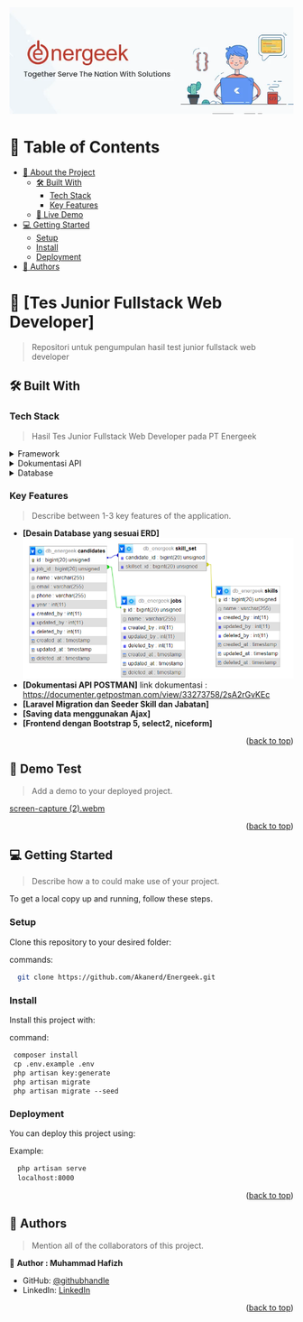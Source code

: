 <a name="readme-top"></a>

<!--
!!! IMPORTANT !!!
This README is an example of how you could professionally present your codebase. 
Writing documentation is a crucial part of your work as a professional software developer and cannot be ignored. 

You should modify this file to match your project and remove sections that don't apply.

REQUIRED SECTIONS:
- Table of Contents
- About the Project
  - Built With
  - Live Demo
- Getting Started
- Authors
- Future Features
- Contributing
- Show your support
- Acknowledgements
- License

OPTIONAL SECTIONS:
- FAQ

After you're finished please remove all the comments and instructions!

For more information on the importance of a professional README for your repositories: https://github.com/microverseinc/curriculum-transversal-skills/blob/main/documentation/articles/readme_best_practices.md
-->


<div align="center">
  <!-- You are encouraged to replace this logo with your own! Otherwise you can also remove it. -->
  <img src="readme.png" alt="logo" height="auto" />

  <br/>

</div>

<!-- TABLE OF CONTENTS -->

# 📗 Table of Contents

- [📖 About the Project](#about-project)
  - [🛠 Built With](#built-with)
    - [Tech Stack](#tech-stack)
    - [Key Features](#key-features)
  - [🚀 Live Demo](#live-demo)
- [💻 Getting Started](#getting-started)
  - [Setup](#setup)
  - [Install](#install)
  - [Deployment](#deployment)
- [👥 Authors](#authors)

<!-- PROJECT DESCRIPTION -->

# 📖 [Tes Junior Fullstack Web Developer] <a name="about-project"></a>

> Repositori untuk pengumpulan hasil test junior fullstack web developer

## 🛠 Built With <a name="built-with"></a>

### Tech Stack <a name="tech-stack"></a>

> Hasil Tes Junior Fullstack Web Developer pada PT Energeek

<details>
  <summary>Framework</summary>
  <ul>
    <li><a href="#">Laravel</a></li>
  </ul>
</details>

<details>
  <summary>Dokumentasi API</summary>
  <ul>
    <li><a href="#">Postman</a></li>
  </ul>
</details>

<details>
<summary>Database</summary>
  <ul>
    <li><a href="#">MySQL</a></li>
  </ul>
</details>

<!-- Features -->

### Key Features <a name="key-features"></a>

> Describe between 1-3 key features of the application.

- **[Desain Database yang sesuai ERD]**
  <img src="\dokumentasi\ERD.png" alt="logo" height="auto" />
- **[Dokumentasi API POSTMAN]**
  link dokumentasi : https://documenter.getpostman.com/view/33273758/2sA2rGvKEc
- **[Laravel Migration dan Seeder Skill dan Jabatan]**
- **[Saving data menggunakan Ajax]**
- **[Frontend dengan Bootstrap 5, select2, niceform]**

<p align="right">(<a href="#readme-top">back to top</a>)</p>

<!-- LIVE DEMO -->

## 🚀 Demo Test <a name="live-demo"></a>

> Add a demo to your deployed project.

[screen-capture (2).webm](https://github.com/Akanerd/Test-fullstack/assets/85096618/2df14bd6-835e-4b7f-b3d3-be18bf5fbdb2)

<p align="right">(<a href="#readme-top">back to top</a>)</p>

<!-- GETTING STARTED -->

## 💻 Getting Started <a name="getting-started"></a>

> Describe how a to could make use of your project.

To get a local copy up and running, follow these steps.


### Setup

Clone this repository to your desired folder:


commands:

```sh
  git clone https://github.com/Akanerd/Energeek.git
```


### Install

Install this project with:

command:

```
 composer install
 cp .env.example .env
 php artisan key:generate
 php artisan migrate
 php artisan migrate --seed
```

### Deployment

You can deploy this project using:


Example:

```sh
  php artisan serve
  localhost:8000
```


<p align="right">(<a href="#readme-top">back to top</a>)</p>

<!-- AUTHORS -->

## 👥 Authors <a name="authors"></a>

> Mention all of the collaborators of this project.

👤 **Author : Muhammad Hafizh**

- GitHub: [@githubhandle](https://github.com/Akanerd)
- LinkedIn: [LinkedIn](https://linkedin.com/in/azzasafah)


<p align="right">(<a href="#readme-top">back to top</a>)</p>
